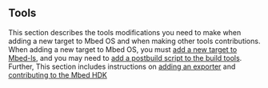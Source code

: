 <h2 id="contributing-tools">Tools</h2>

This section describes the tools modifications you need to make when adding a new target to Mbed OS and when making other tools contributions. When adding a new target to Mbed OS, you must [add a new target to Mbed-ls](/docs/v5.8/reference/contributing-tools.html#mbed-ls), and you may need to [add a postbuild script to the build tools](build.md). Further, This section includes instructions on [adding an exporter](/docs/v5.8/reference/contributing-tools.html#adding-exporters) and [contributing to the Mbed HDK](/docs/v5.8/reference/contributing-tools.html#arm-mbed-hdk)

